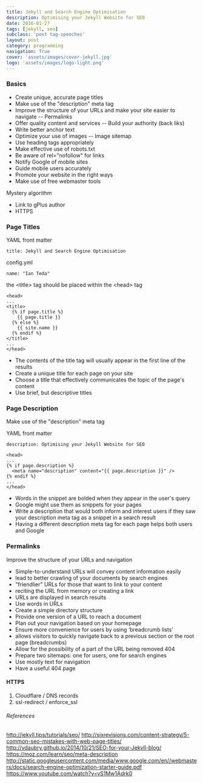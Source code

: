 ```yaml
---
title: Jekyll and Search Engine Optimisation
description: Optimising your Jekyll Website for SEO
date: 2016-01-27
tags: [jekyll, seo]
subclass: 'post tag-speeches'
layout: post
category: programming
navigation: True
cover: 'assets/images/cover-jekyll.jpg'
logo: 'assets/images/logo-light.png'
---
```


### Basics

* Create unique, accurate page titles <i class="fa fa-check"></i>
* Make use of the "description" meta tag <i class="fa fa-check"></i>
* Improve the structure of your URLs and make your site easier to navigate -- Permalinks <i class="fa fa-check"></i>
* Offer quality content and services -- Build your authority (back liks)
* Write better anchor text
* Optimize your use of images -- Image sitemap
* Use heading tags appropriately
* Make effective use of robots.txt
* Be aware of rel="nofollow" for links
* Notify Google of mobile sites
* Guide mobile users accurately
* Promote your website in the right ways
* Make use of free webmaster tools

Mystery algorithm

* Link to gPlus author
* HTTPS

### Page Titles
YAML front matter
```
title: Jekyll and Search Engine Optimisation
```

config.yml
```
name: "Ian Teda"
```

the \<title> tag should be placed within the \<head> tag

```
<head>
...
<title>
  {% if page.title %}
    {{ page.title }}
  {% else %}
    {{ site.name }}
  {% endif %}
</title>
...
</head>
```

* The contents of the title tag will usually appear in the first line of the results
* Create a unique title for each page on your site
* Choose a title that effectively communicates the topic of the page's content
* Use brief, but descriptive titles


### Page Description
Make use of the "description" meta tag

YAML front matter
```
description: Optimising your Jekyll Website for SEO
```

```
<head>
...
{% if page.description %}
  <meta name="description" content="{{ page.description }}" />
{% endif %}
...
</head>
```
* Words in the snippet are bolded when they appear in the user's query
* Google might use them as snippets for your pages
* Write a description that would both inform and interest users if they saw your description meta tag as a snippet in a search result
* Having a different description meta tag for each page helps both users and Google

### Permalinks
Improve the structure of your URLs and navigation

* Simple-to-understand URLs will convey content information easily
* lead to better crawling of your documents by search engines
* "friendlier" URLs for those that want to link to your content
* reciting the URL from memory or creating a link
* URLs are displayed in search results
* Use words in URLs
* Create a simple directory structure
* Provide one version of a URL to reach a document
* Plan out your navigation based on your homepage
* Ensure more convenience for users by using ‘breadcrumb lists’
* allows visitors to quickly navigate back to a previous section or the root page (breadcrumbs)
* Allow for the possibility of a part of the URL being removed 404
* Prepare two sitemaps: one for users, one for search engines
* Use mostly text for navigation
* Have a useful 404 page

#### HTTPS

1. Cloudflare / DNS records
2. ssl-redirect / enforce_ssl

###### References
http://jekyll.tips/tutorials/seo/
http://sixrevisions.com/content-strategy/5-common-seo-mistakes-with-web-page-titles/
http://vdaubry.github.io/2014/10/21/SEO-for-your-Jekyll-blog/
https://moz.com/learn/seo/meta-description
http://static.googleusercontent.com/media/www.google.com/en//webmasters/docs/search-engine-optimization-starter-guide.pdf
https://www.youtube.com/watch?v=vS1Mw1Adrk0
